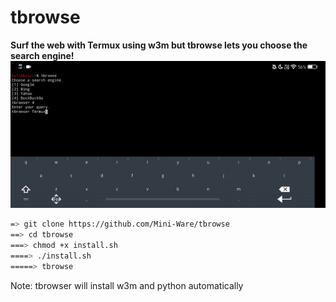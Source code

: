 # tbrowse
**Surf the web with Termux using w3m but tbrowse lets you choose the search engine!**
![](demo.gif)
 ```bash
=> git clone https://github.com/Mini-Ware/tbrowse
==> cd tbrowse
===> chmod +x install.sh
====> ./install.sh
=====> tbrowse
```
Note: tbrowser will install w3m and python automatically
